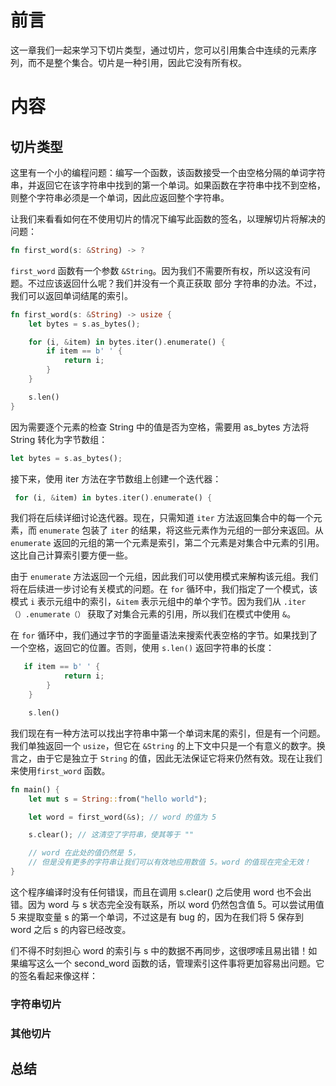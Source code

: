# 前言
这一章我们一起来学习下切片类型，通过切片，您可以引用集合中连续的元素序列，而不是整个集合。切片是一种引用，因此它没有所有权。

# 内容

## 切片类型

这里有一个小的编程问题：编写一个函数，该函数接受一个由空格分隔的单词字符串，并返回它在该字符串中找到的第一个单词。如果函数在字符串中找不到空格，则整个字符串必须是一个单词，因此应返回整个字符串。

让我们来看看如何在不使用切片的情况下编写此函数的签名，以理解切片将解决的问题：
```rust
fn first_word(s: &String) -> ?
```
`first_word` 函数有一个参数 `&String`。因为我们不需要所有权，所以这没有问题。不过应该返回什么呢？我们并没有一个真正获取 部分 字符串的办法。不过，我们可以返回单词结尾的索引。
```rust
fn first_word(s: &String) -> usize {
    let bytes = s.as_bytes();

    for (i, &item) in bytes.iter().enumerate() {
        if item == b' ' {
            return i;
        }
    }

    s.len()
}
```

因为需要逐个元素的检查 String 中的值是否为空格，需要用 as_bytes 方法将 String 转化为字节数组：

```rust
let bytes = s.as_bytes();
```
接下来，使用 iter 方法在字节数组上创建一个迭代器：
```rust
 for (i, &item) in bytes.iter().enumerate() {
```

我们将在后续详细讨论迭代器。现在，只需知道 `iter` 方法返回集合中的每一个元素，而 `enumerate` 包装了 `iter` 的结果，将这些元素作为元组的一部分来返回。从 `enumerate` 返回的元组的第一个元素是索引，第二个元素是对集合中元素的引用。这比自己计算索引要方便一些。

由于 `enumerate` 方法返回一个元组，因此我们可以使用模式来解构该元组。我们将在后续进一步讨论有关模式的问题。在 `for` 循环中，我们指定了一个模式，该模式 `i` 表示元组中的索引，`&item` 表示元组中的单个字节。因为我们从 `.iter（）.enumerate（）` 获取了对集合元素的引用，所以我们在模式中使用 `&`。

在 `for` 循环中，我们通过字节的字面量语法来搜索代表空格的字节。如果找到了一个空格，返回它的位置。否则，使用 `s.len()` 返回字符串的长度：

```rust
   if item == b' ' {
            return i;
        }
    }

    s.len()
```

我们现在有一种方法可以找出字符串中第一个单词末尾的索引，但是有一个问题。我们单独返回一个 `usize`，但它在 `&String` 的上下文中只是一个有意义的数字。换言之，由于它是独立于 `String` 的值，因此无法保证它将来仍然有效。现在让我们来使用`first_word` 函数。

```rust
fn main() {
    let mut s = String::from("hello world");

    let word = first_word(&s); // word 的值为 5

    s.clear(); // 这清空了字符串，使其等于 ""

    // word 在此处的值仍然是 5，
    // 但是没有更多的字符串让我们可以有效地应用数值 5。word 的值现在完全无效！
}
```
这个程序编译时没有任何错误，而且在调用 s.clear() 之后使用 word 也不会出错。因为 word 与 s 状态完全没有联系，所以 word 仍然包含值 5。可以尝试用值 5 来提取变量 s 的第一个单词，不过这是有 bug 的，因为在我们将 5 保存到 word 之后 s 的内容已经改变。

们不得不时刻担心 word 的索引与 s 中的数据不再同步，这很啰嗦且易出错！如果编写这么一个 second_word 函数的话，管理索引这件事将更加容易出问题。它的签名看起来像这样：





### 字符串切片

### 其他切片

## 总结